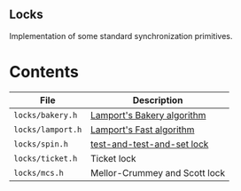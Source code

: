 Locks
-----

Implementation of some standard synchronization primitives.

# Contents
File | Description
---- | -----------
`locks/bakery.h` | [Lamport's Bakery algorithm](http://lamport.azurewebsites.net/pubs/bakery.pdf)
`locks/lamport.h` | [Lamport's Fast algorithm](http://delivery.acm.org/10.1145/10000/7352/p1-lamport.pdf?ip=128.151.150.18&id=7352&acc=ACTIVE%20SERVICE&key=7777116298C9657D%2EDC6AD36C640314EC%2E4D4702B0C3E38B35%2E4D4702B0C3E38B35&__acm__=1522462846_4dcb8e87413a27ff45cdedf439f0d7e1)
`locks/spin.h` | [test-and-test-and-set lock](http://delivery.acm.org/10.1145/810000/808203/p340-rudolph.pdf?ip=128.151.150.2&id=808203&acc=ACTIVE%20SERVICE&key=7777116298C9657D%2EDC6AD36C640314EC%2E4D4702B0C3E38B35%2E4D4702B0C3E38B35&__acm__=1522504209_8b4ece9e8a9e71aa1ae8df4980ea6f9f)
`locks/ticket.h` | Ticket lock
`locks/mcs.h` | Mellor-Crummey and Scott lock
